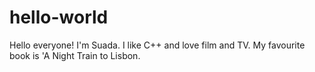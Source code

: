 # hello-world
Hello everyone!
I'm Suada. I like C++ and love film and TV. My favourite book is 'A Night Train to Lisbon. 
